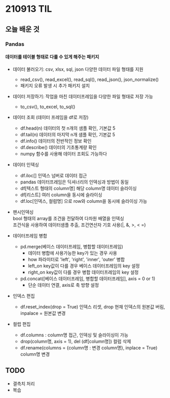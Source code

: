 # 210913 TIL

## 오늘 배운 것

### Pandas
#### 데이터를 테이블 형태로 다룰 수 있게 해주는 패키지

- 데이터 불러오기: csv, xlsx, sql, json 다양한 데이터 파일 형태를 지원
    - read_csv(), read_excel(), read_sql(), read_json(), json_normalize()
    - 패키지 오류 발생 시 추가 패키지 설치

- 데이터 저장하기: 작업을 마친 데이터프레임을 다양한 파일 형태로 저장 가능
    - to_csv(), to_excel, to_sql()

- 데이터 조회 (데이터 프레임을 df로 저장)
    - df.head(n) 데이터의 첫 n개의 샘플 확인, 기본값 5
    - df.tail(n) 데이터의 마지막 n개 샘플 확인, 기본값 5
    - df.info() 데이터의 전반적인 정보 확인
    - df.describe() 데이터의 기초통계량 확인
    - numpy 함수를 사용해 데이터 조회도 가능하다

- 데이터 인덱싱
    - df.iloc[] 인덱스 넘버로 데이터 접근
    - pandas 데이터프레임은 딕셔너리의 인덱싱과 방법이 동일
    - df[텍스트 형태의 column명] 해당 column명 데이터 슬라이싱
    - df[리스트] 여러 column을 동시에 슬라이싱
    - df.loc[인덱스, 컬럼명] 으로 row와 column을 동시에 슬라이싱 가능

- 팬시인덱싱  
bool 형태의 array를 조건을 전달하여 다차원 배열을 인덱싱  
조건식을 사용하여 데이터샘플 추출, 조건연산자 기호 사용(|, &, >, < =)

- 데이터프레임 병합
    - pd.merge(베이스 데이터프레임, 병합할 데이터프레임)
        - 데이터 병합에 사용가능한 key가 있는 경우 사용
        - how 파라미터로 'left', 'right', 'inner', 'outer' 병합
        - left_on key값이 다를 경우 베이스 데이터프레임의 key 설정
        - right_on key값이 다를 경우 병합 데이터프레임의 key 설정
    - pd.concat([베이스 데이터프레임, 병합할 데이터프레임], axis = 0 or 1)
        - 단순 데이터 연결, axis로 축 방향 설정

- 인덱스 편집
    - df.reset_index(drop = True) 인덱스 리셋, drop 현재 인덱스의 원본값 버림, inpalace = 원본값 변경

- 컬럽 편집
    - df.columns : column명 접근, 인덱싱 및 슬라이싱이 가능
    - drop(column명, axis = 1), del (df[column명]) 컬럼 삭제
    - df.rename(columns = {column명 : 변경 column명}, inplace = True) column명 변경

## TODO

- 결측치 처리
- 복습
